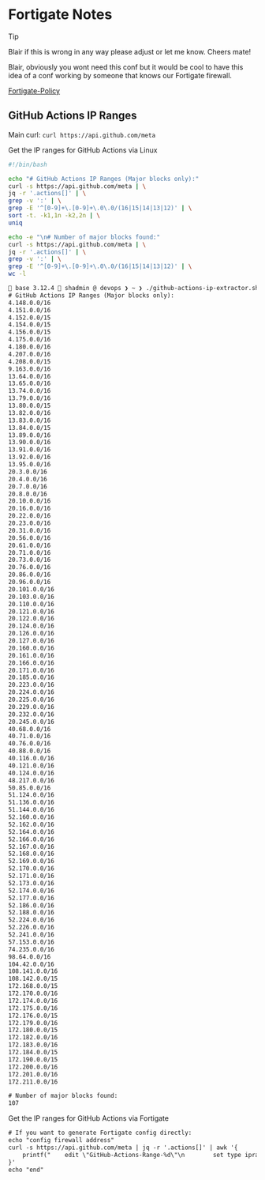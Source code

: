 # Fortigate Notes

> [!TIP]
> Blair if this is wrong in any way please adjust or let me know. Cheers mate!

Blair, obviously you wont need this conf but it would be cool to have this idea of a conf working by someone that knows our Fortigate firewall.

[Fortigate-Policy](../scripts/fortigate-github-policy.conf)

## GitHub Actions IP Ranges

Main curl: `curl https://api.github.com/meta`

Get the IP ranges for GitHub Actions via Linux

```bash
#!/bin/bash

echo "# GitHub Actions IP Ranges (Major blocks only):"
curl -s https://api.github.com/meta | \
jq -r '.actions[]' | \
grep -v ':' | \
grep -E '^[0-9]+\.[0-9]+\.0\.0/(16|15|14|13|12)' | \
sort -t. -k1,1n -k2,2n | \
uniq

echo -e "\n# Number of major blocks found:"
curl -s https://api.github.com/meta | \
jq -r '.actions[]' | \
grep -v ':' | \
grep -E '^[0-9]+\.[0-9]+\.0\.0/(16|15|14|13|12)' | \
wc -l
```

```txt
 base 3.12.4  shadmin @ devops ❯ ~ ❯ ./github-actions-ip-extractor.sh
# GitHub Actions IP Ranges (Major blocks only):
4.148.0.0/16
4.151.0.0/16
4.152.0.0/15
4.154.0.0/15
4.156.0.0/15
4.175.0.0/16
4.180.0.0/16
4.207.0.0/16
4.208.0.0/15
9.163.0.0/16
13.64.0.0/16
13.65.0.0/16
13.74.0.0/16
13.79.0.0/16
13.80.0.0/15
13.82.0.0/16
13.83.0.0/16
13.84.0.0/15
13.89.0.0/16
13.90.0.0/16
13.91.0.0/16
13.92.0.0/16
13.95.0.0/16
20.3.0.0/16
20.4.0.0/16
20.7.0.0/16
20.8.0.0/16
20.10.0.0/16
20.16.0.0/16
20.22.0.0/16
20.23.0.0/16
20.31.0.0/16
20.56.0.0/16
20.61.0.0/16
20.71.0.0/16
20.73.0.0/16
20.76.0.0/16
20.86.0.0/16
20.96.0.0/16
20.101.0.0/16
20.103.0.0/16
20.110.0.0/16
20.121.0.0/16
20.122.0.0/16
20.124.0.0/16
20.126.0.0/16
20.127.0.0/16
20.160.0.0/16
20.161.0.0/16
20.166.0.0/16
20.171.0.0/16
20.185.0.0/16
20.223.0.0/16
20.224.0.0/16
20.225.0.0/16
20.229.0.0/16
20.232.0.0/16
20.245.0.0/16
40.68.0.0/16
40.71.0.0/16
40.76.0.0/16
40.88.0.0/16
40.116.0.0/16
40.121.0.0/16
40.124.0.0/16
48.217.0.0/16
50.85.0.0/16
51.124.0.0/16
51.136.0.0/16
51.144.0.0/16
52.160.0.0/16
52.162.0.0/16
52.164.0.0/16
52.166.0.0/16
52.167.0.0/16
52.168.0.0/16
52.169.0.0/16
52.170.0.0/16
52.171.0.0/16
52.173.0.0/16
52.174.0.0/16
52.177.0.0/16
52.186.0.0/16
52.188.0.0/16
52.224.0.0/16
52.226.0.0/16
52.241.0.0/16
57.153.0.0/16
74.235.0.0/16
98.64.0.0/16
104.42.0.0/16
108.141.0.0/16
108.142.0.0/15
172.168.0.0/15
172.170.0.0/16
172.174.0.0/16
172.175.0.0/16
172.176.0.0/15
172.179.0.0/16
172.180.0.0/15
172.182.0.0/16
172.183.0.0/16
172.184.0.0/15
172.190.0.0/15
172.200.0.0/16
172.201.0.0/16
172.211.0.0/16

# Number of major blocks found:
107
```

Get the IP ranges for GitHub Actions via Fortigate

```txt
# If you want to generate Fortigate config directly:
echo "config firewall address"
curl -s https://api.github.com/meta | jq -r '.actions[]' | awk '{
    printf("    edit \"GitHub-Actions-Range-%d\"\n        set type iprange\n        set comment \"GitHub Actions Runner IP range\"\n        set subnet %s\n    next\n", NR, $1)
}'
echo "end"
```
